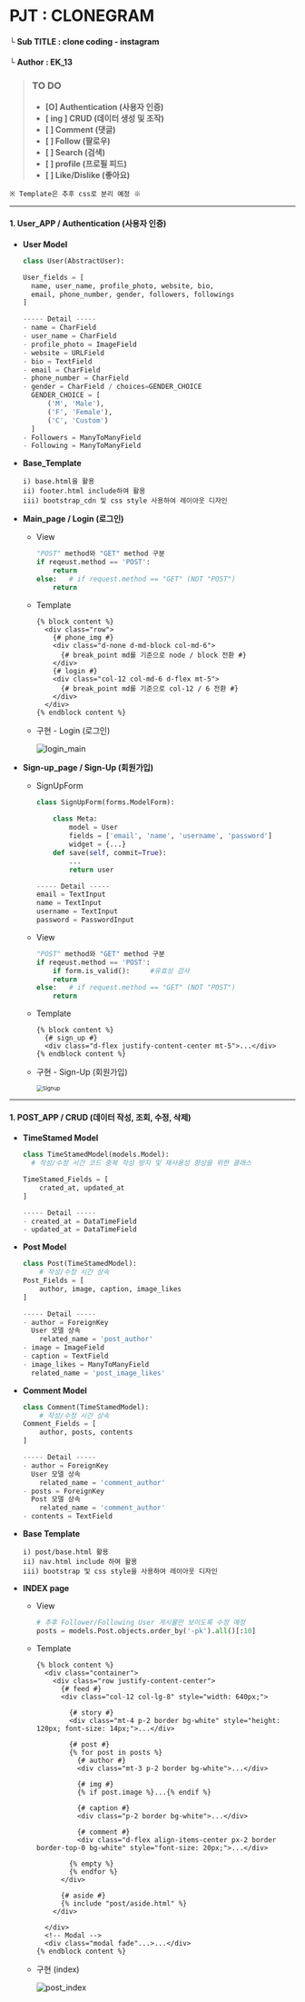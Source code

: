 # PJT : CLONEGRAM

#### └ Sub TITLE : clone coding - instagram

#### └ Author : EK_13

>### TO DO
>
>- **\[O] Authentication (사용자 인증)**
>- **\[ ing ] CRUD (데이터 생성 및 조작)**
>- **\[ ] Comment (댓글)**
>- **\[ ] Follow (팔로우)**
>- **\[ ] Search (검색)**
>- **\[ ] profile (프로필 피드)**
>- **\[ ] Like/Dislike (좋아요)**

```
※ Template은 추후 css로 분리 예정 ※
```

---



#### 1. User_APP / Authentication (사용자 인증)

- **User Model**

  ```python
  class User(AbstractUser):
  
  User_fields = [
  	name, user_name, profile_photo, website, bio,
  	email, phone_number, gender, followers, followings
  ]
  
  ----- Detail -----
  - name = CharField
  - user_name = CharField
  - profile_photo = ImageField
  - website = URLField
  - bio = TextField
  - email = CharField
  - phone_number = CharField
  - gender = CharField / choices=GENDER_CHOICE
  	GENDER_CHOICE = [
  		('M', 'Male'),
  		('F', 'Female'),
  		('C', 'Custom')
  	]
  - Followers = ManyToManyField
  - Following = ManyToManyField
  ```

  

- **Base_Template**

  ```
  i) base.html을 활용
  ii) footer.html include하여 활용
  iii) bootstrap_cdn 및 css style 사용하여 레이아웃 디자인
  ```

  

- **Main_page / Login (로그인)**

  - View

    ```python
    "POST" method와 "GET" method 구분
    if reqeust.method == 'POST':
    	return
    else:	# if request.method == "GET" (NOT "POST")
        return
    ```

  - Template

    ```django
    {% block content %}
      <div class="row">
        {# phone_img #}
        <div class="d-none d-md-block col-md-6">
          {# break_point md를 기준으로 node / block 전환 #}
        </div>
        {# login #}
        <div class="col-12 col-md-6 d-flex mt-5">
          {# break_point md를 기준으로 col-12 / 6 전환 #}
        </div>
      </div>
    {% endblock content %}
    ```

  - 구현 - Login (로그인)

    ![login_main](README.assets/login_main.gif)

  

- **Sign-up_page / Sign-Up (회원가입)**

  - SignUpForm

    ```python
    class SignUpForm(forms.ModelForm):
        
        class Meta:
            model = User
            fields = ['email', 'name', 'username', 'password']
    		widget = {...}
        def save(self, commit=True):
    		...
            return user
    
    ----- Detail -----
    email = TextInput
    name = TextInput
    username = TextInput
    password = PasswordInput
    ```

  - View

    ```python
    "POST" method와 "GET" method 구분
    if reqeust.method == 'POST':
        if form.is_valid():		#유효성 검사
    	return
    else:	# if request.method == "GET" (NOT "POST")
        return
    ```

  - Template

    ```django
    {% block content %}
      {# sign_up #}
      <div class="d-flex justify-content-center mt-5">...</div>
    {% endblock content %}
    ```
  
    
  
  - 구현 - Sign-Up (회원가입)
  
    <img src="README.assets/Signup.JPG" alt="Signup" style="zoom:67%;" />

---



#### 1. POST_APP / CRUD (데이터 작성, 조회, 수정, 삭제)

- **TimeStamed Model**

  ```python
  class TimeStamedModel(models.Model):
  	# 작성/수정 시간 코드 중복 작성 방지 및 재사용성 향상을 위한 클래스
  
  TimeStamed_Fields = [
      crated_at, updated_at
  ]
  
  ----- Detail -----
  - created_at = DataTimeField
  - updated_at = DataTimeField
  ```



- **Post Model**

  ```python
  class Post(TimeStamedModel):
      # 작성/수정 시간 상속
  Post_Fields = [
      author, image, caption, image_likes
  ]
  
  ----- Detail -----
  - author = ForeignKey
  	User 모델 상속
      related_name = 'post_author'
  - image = ImageField
  - caption = TextField
  - image_likes = ManyToManyField
  	related_name = 'post_image_likes'
  ```

  

- **Comment Model**

  ```python
  class Comment(TimeStamedModel):
      # 작성/수정 시간 상속
  Comment_Fields = [
      author, posts, contents
  ]
  
  ----- Detail -----
  - author = ForeignKey
  	User 모델 상속
      related_name = 'comment_author'
  - posts = ForeignKey
  	Post 모델 상속
      related_name = 'comment_author'
  - contents = TextField
  ```



- **Base Template**

  ```
  i) post/base.html 활용
  ii) nav.html include 하여 활용
  iii) bootstrap 및 css style을 사용하여 레이아웃 디자인
  ```

  

- **INDEX page**

  - View

    ```python
    # 추후 Follower/Following User 게시물만 보이도록 수정 예정
    posts = models.Post.objects.order_by('-pk').all()[:10]
    ```

  - Template

    ```django
    {% block content %}
      <div class="container">
        <div class="row justify-content-center">
          {# feed #}
          <div class="col-12 col-lg-8" style="width: 640px;">
              
            {# story #}
            <div class="mt-4 p-2 border bg-white" style="height: 120px; font-size: 14px;">...</div>
              
            {# post #}
            {% for post in posts %}
              {# author #}
              <div class="mt-3 p-2 border bg-white">...</div>
    
              {# img #}
              {% if post.image %}...{% endif %}
              
              {# caption #}
              <div class="p-2 border bg-white">...</div>
              
              {# comment #}
              <div class="d-flex align-items-center px-2 border border-top-0 bg-white" style="font-size: 20px;">...</div>
    
            {% empty %}
            {% endfor %}
          </div>
            
          {# aside #}
          {% include "post/aside.html" %}
        </div>
          
      </div>
      <!-- Modal -->
      <div class="modal fade"...>...</div>
    {% endblock content %}
    ```

  - 구현 (index)

    ![post_index](README.assets/post_index.gif)



